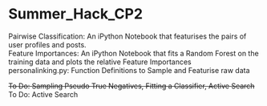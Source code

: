 # Summer_Hack_CP2

Pairwise Classification: An iPython Notebook that featurises the pairs of user profiles and posts.  
Feature Importances: An iPython Notebook that fits a Random Forest on the training data and plots the relative Feature Importances  
personalinking.py: Function Definitions to Sample and Featurise raw data  


~~To Do: Sampling Pseudo True Negatives, Fitting a Classifier,  Active Search~~  
To Do: Active Search


